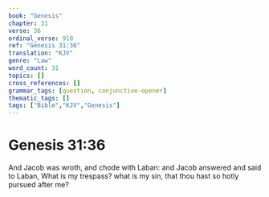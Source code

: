 ```yaml
---
book: "Genesis"
chapter: 31
verse: 36
ordinal_verse: 910
ref: "Genesis 31:36"
translation: "KJV"
genre: "Law"
word_count: 31
topics: []
cross_references: []
grammar_tags: [question, conjunctive-opener]
thematic_tags: []
tags: ["Bible","KJV","Genesis"]
---
```


# Genesis 31:36

And Jacob was wroth, and chode with Laban: and Jacob answered and said to Laban, What is my trespass? what is my sin, that thou hast so hotly pursued after me?
